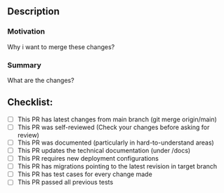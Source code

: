 ## Description
### Motivation

Why i want to merge these changes?

### Summary

What are the changes?

## Checklist:

- [ ] This PR has latest changes from main branch (git merge origin/main)
- [ ] This PR was self-reviewed (Check your changes before asking for review)
- [ ] This PR was documented (particularly in hard-to-understand areas)
- [ ] This PR updates the technical documentation (under /docs)
- [ ] This PR requires new deployment configurations
- [ ] This PR has migrations pointing to the latest revision in target branch
- [ ] This PR has test cases for every change made
- [ ] This PR passed all previous tests
